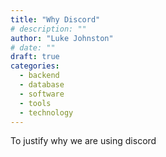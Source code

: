 ```yaml
---
title: "Why Discord"
# description: ""
author: "Luke Johnston"
# date: ""
draft: true
categories:
  - backend
  - database
  - software
  - tools
  - technology
---
```


To justify why we are using discord
